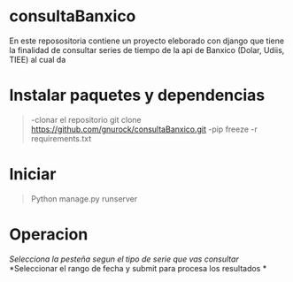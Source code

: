 # consultaBanxico

En este reposositoria contiene un proyecto eleborado con django  que tiene la finalidad de  consultar series de tiempo de la api de Banxico 
(Dolar, Udiis, TIEE) al cual da
# Instalar  paquetes y dependencias  
 >  -clonar el repositorio git clone https://github.com/gnurock/consultaBanxico.git
 >  -pip freeze -r requirements.txt

# Iniciar

 >  Python manage.py runserver

# Operacion 
 *Selecciona la pesteña segun el tipo de serie que vas consultar*
 *Seleccionar el rango de fecha y submit para procesa los resultados *
